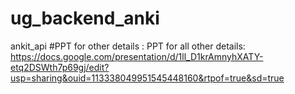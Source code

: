 # ug_backend_anki
ankit_api
#PPT for other details : PPT for all other details: https://docs.google.com/presentation/d/1ll_D1krAmnyhXATY-etq2DSWth7p69gj/edit?usp=sharing&ouid=113338049951545448160&rtpof=true&sd=true
